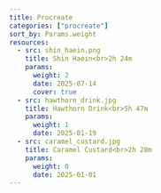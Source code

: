 ```yaml
---
title: Procreate
categories: ["procreate"]
sort_by: Params.weight
resources:
  - src: shin_haein.png
    title: Shin Haein<br>2h 24m
    params:
      weight: 2
      date: 2025-07-14
      cover: true
  - src: hawthorn_drink.jpg
    title: Hawthorn Drink<br>5h 47m
    params:
      weight: 1
      date: 2025-01-19
  - src: caramel_custard.jpg
    title: Caramel Custard<br>2h 28m
    params:
      weight: 0
      date: 2025-01-01
---
```

